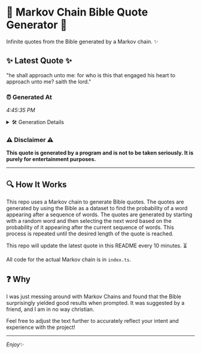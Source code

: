 # 📖 Markov Chain Bible Quote Generator 📖

Infinite quotes from the Bible generated by a Markov chain. ✨

## ✨ Latest Quote ✨
"he shall approach unto me: for who is this that engaged his heart to approach unto me? saith the lord."

### ⏰ Generated At
*4:45:35 PM*

<details>
    <summary>🛠️ Generation Details</summary>
    <p>
        <strong>🌱 Seed:</strong> he<br>
        <strong>🔄 Iterations:</strong> 19<br>
        <strong>📜 Context History:</strong><br>[ he ]: shall<br>[ he, shall ]: approach<br>[ he, shall, approach ]: unto<br>[ he, shall, approach, unto ]: me:<br>[ he, shall, approach, unto, me: ]: for<br>[ he, shall, approach, unto, me:, for ]: who<br>[ shall, approach, unto, me:, for, who ]: is<br>[ approach, unto, me:, for, who, is ]: this<br>[ unto, me:, for, who, is, this ]: that<br>[ me:, for, who, is, this, that ]: engaged<br>[ for, who, is, this, that, engaged ]: his<br>[ who, is, this, that, engaged, his ]: heart<br>[ is, this, that, engaged, his, heart ]: to<br>[ this, that, engaged, his, heart, to ]: approach<br>[ that, engaged, his, heart, to, approach ]: unto<br>[ engaged, his, heart, to, approach, unto ]: me?<br>[ his, heart, to, approach, unto, me? ]: saith<br>[ heart, to, approach, unto, me?, saith ]: the<br>[ to, approach, unto, me?, saith, the ]: lord.<br>
    </p>
</details>

### ⚠️ Disclaimer ⚠️
**This quote is generated by a program and is not to be taken seriously. It is purely for entertainment purposes.**

---

## 🔍 How It Works

This repo uses a Markov chain to generate Bible quotes. The quotes are generated by using the Bible as a dataset to find the probability of a word appearing after a sequence of words. The quotes are generated by starting with a random word and then selecting the next word based on the probability of it appearing after the current sequence of words. This process is repeated until the desired length of the quote is reached.

This repo will update the latest quote in this README every 10 minutes. ⏳

All code for the actual Markov chain is in `index.ts`.

## ❓ Why

I was just messing around with Markov Chains and found that the Bible surprisingly yielded good results when prompted. 
It was suggested by a friend, and I am in no way christian.

Feel free to adjust the text further to accurately reflect your intent and experience with the project!

---

*Enjoy*✨
